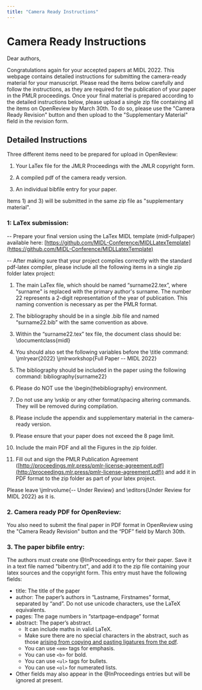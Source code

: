 ```yaml
---
title: "Camera Ready Instructions"
---
```

# Camera Ready Instructions

Dear authors, 

Congratulations again for your accepted papers at MIDL 2022. This webpage contains detailed instructions for submitting the camera-ready material for your manuscript. Please read the items below carefully and follow the instructions, as they are required for the publication of your paper in the PMLR proceedings. Once your final material is prepared according to the detailed instructions below, please upload a single zip file containing all the items on OpenReview by March 30th. To do so, please use the "Camera Ready Revision" button and then upload to the "Supplementary Material" field in the revision form.

## Detailed Instructions

Three different items need to be prepared for upload in OpenReview:

1) Your LaTex file for the JMLR Proceedings with the JMLR copyright form.

2) A compiled pdf of the camera ready version.

3) An individual bibfile entry for your paper. 

Items 1) and 3) will be submitted in the same zip file as "supplementary material".


### 1: LaTex submission:
-- Prepare your final version using the LaTex MIDL template (midl-fullpaper) available here:  [https://github.com/MIDL-Conference/MIDLLatexTemplate](https://github.com/MIDL-Conference/MIDLLatexTemplate)

-- After making sure that your project compiles correctly with the standard pdf-latex compiler, please include all the following items in a single zip folder latex project:

1. The main LaTex file, which should be named “surname22.tex”, where "surname" is replaced with the primary author's surname. The number 22 represents a 2-digit representation of the year of publication. This naming convention is necessary as per the PMLR format.  

2. The bibliography should be in a single .bib file and named “surname22.bib” with the same convention as above.

3. Within the “surname22.tex” tex file, the document class should be: \documentclass{midl}

4. You should also set the following variables before the \title command: \jmlryear{2022}
\jmlrworkshop{Full Paper -- MIDL 2022}

5. The bibliography should be included in the paper using the following command:  bibliography{surname22}

6. Please do NOT use the \begin{thebibliography} environment.

7. Do not use any \vskip or any other format/spacing altering commands. They will be removed  during compilation.

8. Please include the appendix and supplementary material in the camera-ready version.

9. Please ensure that your paper does not exceed the 8 page limit.

10. Include the main PDF and all the Figures in the zip folder.

11. Fill out and sign the PMLR Publication Agreement ([http://proceedings.mlr.press/pmlr-license-agreement.pdf](http://proceedings.mlr.press/pmlr-license-agreement.pdf)) and add it in PDF format to the zip folder as part of your latex project.

Please leave \jmlrvolume{-- Under Review} and \editors{Under Review for MIDL 2022} as it is.


### 2. Camera ready PDF for OpenReview:

You also need to submit the final paper in PDF format in OpenReview using the "Camera Ready Revision" button and the “PDF” field by March 30th.

### 3. The paper bibfile entry:

The authors must create one @InProceedings entry for their paper. Save it in a text file named "bibentry.txt", and add it to the zip file containing your latex sources and the copyright form. This entry must have the following fields:

* title: The title of the paper
* author: The paper’s authors in “Lastname, Firstnames” format, separated by “and”. Do not use unicode characters, use the LaTeX equivalents.
* pages: The page numbers in “startpage–endpage” format
* abstract: The paper’s abstract. 
    * It can include maths in valid LaTeX.
    * Make sure there are no special characters in the abstract, such as those [arising from copying and pasting ligatures from the pdf](http://superuser.com/questions/375449/why-does-the-text-fi-get-cut-when-i-copy-from-a-pdf-or-print-a-document).
    * You can use   `<em>` tags for emphasis.
    * You can use `<b>` for bold.
    * You can use `<ul>` tags for bullets.
    * You can use `<ol>` for numerated lists.
* Other fields may also appear in the @InProceedings entries but will be ignored at present.


